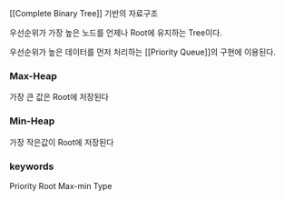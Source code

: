 
[[Complete Binary Tree]] 기반의 자료구조

우선순위가 가장 높은 노드를 언제나
Root에 유지하는 Tree이다.

우선순위가 높은 데이터를 먼저 처리하는
[[Priority Queue]]의 구현에 이용된다.


### Max-Heap

가장 큰 값은 Root에 저장된다

### Min-Heap

가장 작은값이 Root에 저장된다


### keywords


Priority Root
Max-min Type





